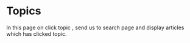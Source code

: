 # Topics

In this page on click topic , send us to search page and display articles which has clicked topic.
